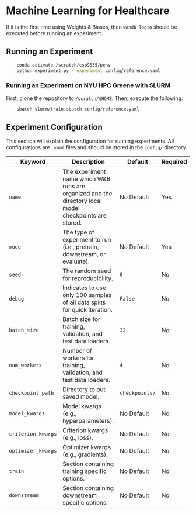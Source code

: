 # Machine Learning for Healthcare

If it is the first time using Weights & Biases, then `wandb login` should be executed before running an experiment.

## Running an Experiment
```bash
    conda activate /scratch/csp9835/penv
    python experiment.py --experiment config/reference.yaml
```


### Running an Experiment on NYU HPC Greene with SLURM
First, clone the repository to `/scratch/$HOME`.
Then, execute the following:
```bash
    sbatch slurm/train.sbatch config/reference.yaml
```

## Experiment Configuration
This section will explain the configuration for running experiments.
All configurations are `.yaml` files and should be stored in the `config/` directory.

| **Keyword** | **Description** | **Default** | **Required** |
| --- | --- | --- | --- |
| `name` | The experiment name which W&B runs are organized and the directory local model checkpoints are stored. | No Default | Yes |
| `mode` | The type of experiment to run (i.e., pretrain, downstream, or evaluate). | No Default | Yes |
| `seed` | The random seed for reproducibility. | `0` | No |
| `debug` | Indicates to use only 100 samples of all data splits for quick iteration. | `False` | No |
| `batch_size` | Batch size for training, validation, and test data loaders. | `32` | No |
| `num_workers` | Number of workers for training, validation, and test data loaders. | `4` | No |
| `checkpoint_path` | Directory to put saved model. | `checkpoints/` | No |
| `model_kwargs` | Model kwargs (e.g., hyperparameters). | No Default | No |
| `criterion_kwargs` | Criterion kwargs (e.g., loss). | No Default | No |
| `optimizer_kwargs` | Optimizer kwargs (e.g., gradients). | No Default | No |
| `train` | Section containing training specific options. | No Default | No |
| `downstream` | Section containing downstream specific options. | No Default | No |
